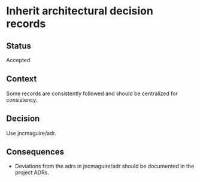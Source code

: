 # Inherit architectural decision records

## Status

Accepted

## Context

Some records are consistently followed and should be centralized for consistency.

## Decision

Use jncmaguire/adr.

## Consequences

* Deviations from the adrs in jncmaguire/adr should be documented in the project ADRs.